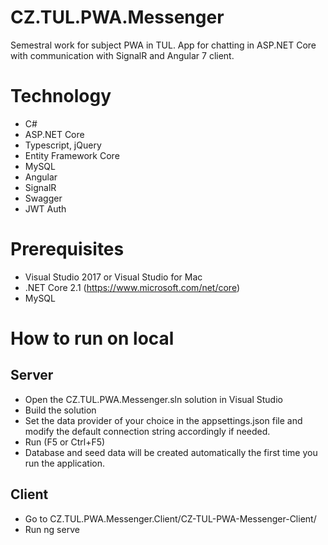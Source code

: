 # CZ.TUL.PWA.Messenger

Semestral work for subject PWA in TUL. App for chatting in ASP.NET Core with communication with SignalR and Angular 7 client.

# Technology

- C#
- ASP.NET Core
- Typescript, jQuery
- Entity Framework Core
- MySQL
- Angular
- SignalR
- Swagger
- JWT Auth

# Prerequisites

- Visual Studio 2017 or Visual Studio for Mac
- .NET Core 2.1 (https://www.microsoft.com/net/core)
- MySQL

# How to run on local

## Server
- Open the CZ.TUL.PWA.Messenger.sln solution in Visual Studio
- Build the solution 
- Set the data provider of your choice in the appsettings.json file and modify the default connection string accordingly if needed.
- Run (F5 or Ctrl+F5)
- Database and seed data will be created automatically the first time you run the application.

## Client
- Go to CZ.TUL.PWA.Messenger.Client/CZ-TUL-PWA-Messenger-Client/
- Run ng serve
